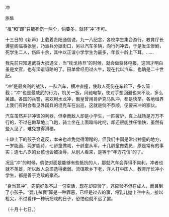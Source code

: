 冲

旅隼

  

“推”和“踢”只能死伤一两个，倘要多，就非“冲”不可。

十三日的《新声》上载着贵阳通信说，九一八纪念，各校学生集合游行，教育厅长谭星阁临事张皇，乃派兵分据街口，另以汽车多辆，向行列冲去，于是发生惨剧，死学生二人，伤四十余，其中以正谊小学学生为最多，年仅十龄上下耳。……

我先前只知道武将大抵通文，当“枕戈待旦”的时候，就会做骈体电报，这回才明白虽是文官，也有深谙韬略的了。田单曾经用过火牛，现在代以汽车，也确是二十世纪。

“冲”是最爽利的战法，一队汽车，横冲直撞，使敌人死伤在车轮下，多么简截；“冲”也是最威武的行为，机关一扳，风驰电掣，使对手想回避也来不及，多么英雄。各国的兵警，喜欢用水龙冲，俄皇曾用哥萨克马队冲，都是快举。各地租界上我们有时会看见外国兵的坦克车在出巡，这就是倘不恭顺，便要来冲的家伙。

汽车虽然并非冲锋的利器，但幸而敌人却是小学生，一匹疲驴，真上战场是万万不行的，不过在嫩草地上飞跑，骑士坐在上面暗呜叱咤，却还很能胜任愉快，虽然有些人见了，难免觉得滑稽。

十龄上下的孩子会造反，本来也难免觉得滑稽的。但我们中国是常出神童的地方，一岁能画，两岁能诗，七龄童做戏，十龄童从军，十几龄童做委员，原是常有的事实；连七八岁的女孩也会被凌辱，从别人看来，是等于“年方花信”的了。

况且“冲”的时候，倘使对面是能够有些抵抗的人，那就汽车会弄得不爽利，冲者也就不英雄，所以敌人总须选得嫩弱。流氓欺乡下老，洋人打中国人，教育厅长冲小学生，都是善于克敌的豪杰。

“身当其冲”，先前好象不过一句空话，现在却应验了，这应验不但在成人，而且到了小孩子。“婴儿杀戮”算是一种罪恶，已经是过去的事，将乳儿抛上空中去，接以枪尖，不过看作一种玩把戏的日子，恐怕也就不远了罢。

  

（十月十七日。）